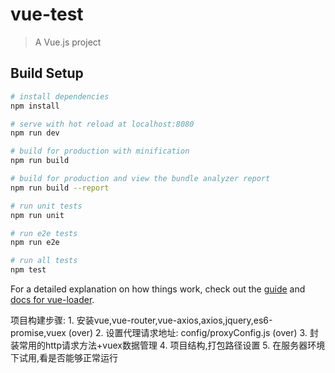# vue-test

> A Vue.js project

## Build Setup

``` bash
# install dependencies
npm install

# serve with hot reload at localhost:8080
npm run dev

# build for production with minification
npm run build

# build for production and view the bundle analyzer report
npm run build --report

# run unit tests
npm run unit

# run e2e tests
npm run e2e

# run all tests
npm test
```

For a detailed explanation on how things work, check out the [guide](http://vuejs-templates.github.io/webpack/) and [docs for vue-loader](http://vuejs.github.io/vue-loader).



项目构建步骤:
	1. 安装vue,vue-router,vue-axios,axios,jquery,es6-promise,vuex	(over)
	2. 设置代理请求地址: config/proxyConfig.js						(over)
	3. 封装常用的http请求方法+vuex数据管理
	4. 项目结构,打包路径设置
	5. 在服务器环境下试用,看是否能够正常运行